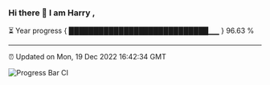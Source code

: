 ### Hi there 👋 I am Harry , 

⏳ Year progress { ████████████████████████████▁▁ } 96.63 %

---

⏰ Updated on Mon, 19 Dec 2022 16:42:34 GMT

![Progress Bar CI](https://github.com/duykhang68/duykhang68/workflows/Progress%20Bar%20CI/badge.svg)
